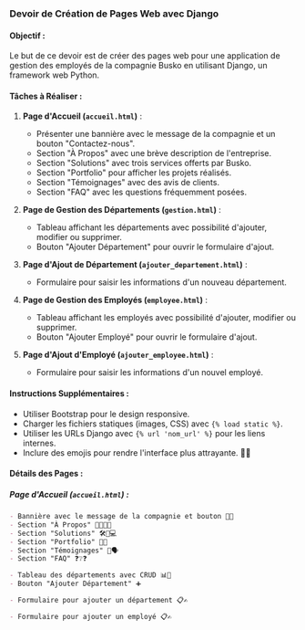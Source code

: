 ### Devoir de Création de Pages Web avec Django

#### Objectif :
Le but de ce devoir est de créer des pages web pour une application de gestion des employés de la compagnie Busko en utilisant Django, un framework web Python.

#### Tâches à Réaliser :
1. **Page d'Accueil (`accueil.html`)** :
   - Présenter une bannière avec le message de la compagnie et un bouton "Contactez-nous".
   - Section "À Propos" avec une brève description de l'entreprise.
   - Section "Solutions" avec trois services offerts par Busko.
   - Section "Portfolio" pour afficher les projets réalisés.
   - Section "Témoignages" avec des avis de clients.
   - Section "FAQ" avec les questions fréquemment posées.

2. **Page de Gestion des Départements (`gestion.html`)** :
   - Tableau affichant les départements avec possibilité d'ajouter, modifier ou supprimer.
   - Bouton "Ajouter Département" pour ouvrir le formulaire d'ajout.

3. **Page d'Ajout de Département (`ajouter_departement.html`)** :
   - Formulaire pour saisir les informations d'un nouveau département.

4. **Page de Gestion des Employés (`employee.html`)** :
   - Tableau affichant les employés avec possibilité d'ajouter, modifier ou supprimer.
   - Bouton "Ajouter Employé" pour ouvrir le formulaire d'ajout.

5. **Page d'Ajout d'Employé (`ajouter_employee.html`)** :
   - Formulaire pour saisir les informations d'un nouvel employé.

#### Instructions Supplémentaires :
- Utiliser Bootstrap pour le design responsive.
- Charger les fichiers statiques (images, CSS) avec `{% load static %}`.
- Utiliser les URLs Django avec `{% url 'nom_url' %}` pour les liens internes.
- Inclure des emojis pour rendre l'interface plus attrayante. 🌟🚀

#### Détails des Pages :
##### Page d'Accueil (`accueil.html`) :
```markdown
- Bannière avec le message de la compagnie et bouton 🏢💼
- Section "À Propos" 👨‍💼👩‍💻
- Section "Solutions" 🛠️📱💻
- Section "Portfolio" 🎨📸
- Section "Témoignages" 🌟🗣️
- Section "FAQ" ❓❔❓

- Tableau des départements avec CRUD 📊📝
- Bouton "Ajouter Département" ➕

- Formulaire pour ajouter un département 📋✍️

- Formulaire pour ajouter un employé 📋✍️
